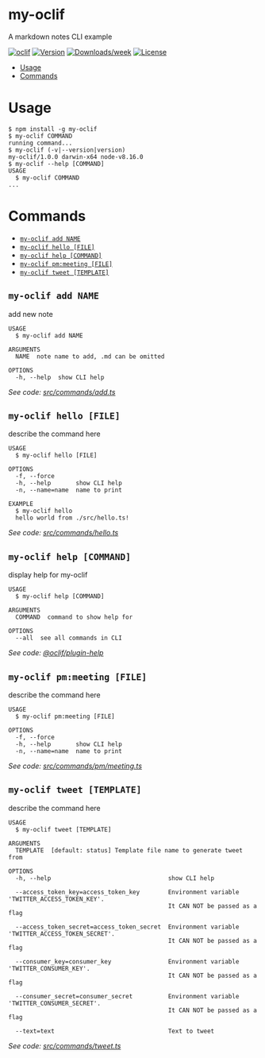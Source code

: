 my-oclif
========

A markdown notes CLI example

[![oclif](https://img.shields.io/badge/cli-oclif-brightgreen.svg)](https://oclif.io)
[![Version](https://img.shields.io/npm/v/my-oclif.svg)](https://npmjs.org/package/my-oclif)
[![Downloads/week](https://img.shields.io/npm/dw/my-oclif.svg)](https://npmjs.org/package/my-oclif)
[![License](https://img.shields.io/npm/l/my-oclif.svg)](https://github.com/articles/my-oclif/blob/master/package.json)

<!-- toc -->
* [Usage](#usage)
* [Commands](#commands)
<!-- tocstop -->
# Usage
<!-- usage -->
```sh-session
$ npm install -g my-oclif
$ my-oclif COMMAND
running command...
$ my-oclif (-v|--version|version)
my-oclif/1.0.0 darwin-x64 node-v8.16.0
$ my-oclif --help [COMMAND]
USAGE
  $ my-oclif COMMAND
...
```
<!-- usagestop -->
# Commands
<!-- commands -->
* [`my-oclif add NAME`](#my-oclif-add-name)
* [`my-oclif hello [FILE]`](#my-oclif-hello-file)
* [`my-oclif help [COMMAND]`](#my-oclif-help-command)
* [`my-oclif pm:meeting [FILE]`](#my-oclif-pmmeeting-file)
* [`my-oclif tweet [TEMPLATE]`](#my-oclif-tweet-template)

## `my-oclif add NAME`

add new note

```
USAGE
  $ my-oclif add NAME

ARGUMENTS
  NAME  note name to add, .md can be omitted

OPTIONS
  -h, --help  show CLI help
```

_See code: [src/commands/add.ts](https://github.com/korzio/my-oclif/blob/v1.0.0/src/commands/add.ts)_

## `my-oclif hello [FILE]`

describe the command here

```
USAGE
  $ my-oclif hello [FILE]

OPTIONS
  -f, --force
  -h, --help       show CLI help
  -n, --name=name  name to print

EXAMPLE
  $ my-oclif hello
  hello world from ./src/hello.ts!
```

_See code: [src/commands/hello.ts](https://github.com/korzio/my-oclif/blob/v1.0.0/src/commands/hello.ts)_

## `my-oclif help [COMMAND]`

display help for my-oclif

```
USAGE
  $ my-oclif help [COMMAND]

ARGUMENTS
  COMMAND  command to show help for

OPTIONS
  --all  see all commands in CLI
```

_See code: [@oclif/plugin-help](https://github.com/oclif/plugin-help/blob/v2.1.6/src/commands/help.ts)_

## `my-oclif pm:meeting [FILE]`

describe the command here

```
USAGE
  $ my-oclif pm:meeting [FILE]

OPTIONS
  -f, --force
  -h, --help       show CLI help
  -n, --name=name  name to print
```

_See code: [src/commands/pm/meeting.ts](https://github.com/korzio/my-oclif/blob/v1.0.0/src/commands/pm/meeting.ts)_

## `my-oclif tweet [TEMPLATE]`

describe the command here

```
USAGE
  $ my-oclif tweet [TEMPLATE]

ARGUMENTS
  TEMPLATE  [default: status] Template file name to generate tweet from

OPTIONS
  -h, --help                                 show CLI help

  --access_token_key=access_token_key        Environment variable 'TWITTER_ACCESS_TOKEN_KEY'.
                                             It CAN NOT be passed as a flag

  --access_token_secret=access_token_secret  Environment variable 'TWITTER_ACCESS_TOKEN_SECRET'.
                                             It CAN NOT be passed as a flag

  --consumer_key=consumer_key                Environment variable 'TWITTER_CONSUMER_KEY'.
                                             It CAN NOT be passed as a flag

  --consumer_secret=consumer_secret          Environment variable 'TWITTER_CONSUMER_SECRET'.
                                             It CAN NOT be passed as a flag

  --text=text                                Text to tweet
```

_See code: [src/commands/tweet.ts](https://github.com/korzio/my-oclif/blob/v1.0.0/src/commands/tweet.ts)_
<!-- commandsstop -->
